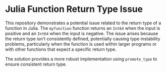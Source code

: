 # Julia Function Return Type Issue

This repository demonstrates a potential issue related to the return type of a function in Julia.  The `myfunction` function returns an `Int64` when the input is positive and an `Int64` when the input is negative. The issue arises because the return type isn't consistently defined, potentially causing type instability problems, particularly when the function is used within larger programs or with other functions that expect a specific return type.

The solution provides a more robust implementation using `promote_type` to ensure consistent return type.